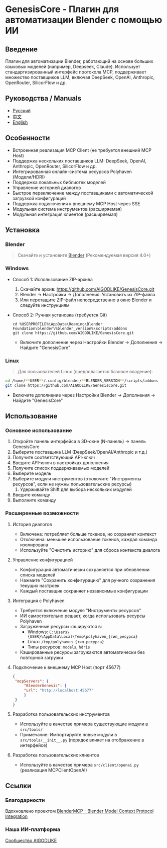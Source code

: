 # GenesisCore - Плагин для автоматизации Blender с помощью ИИ

## Введение

Плагин для автоматизации Blender, работающий на основе больших языковых моделей (например, Deepseek, Claude).
Использует стандартизированный интерфейс протокола MCP, поддерживает множество поставщиков LLM, включая DeepSeek, OpenAI, Anthropic, OpenRouter, SilicorFlow и др.

## Руководства / Manuals

* [Русский](./README_RU.md)
* [中文](./README_CN.md)
* [English](./README.md)

## Особенности

* Встроенная реализация MCP Client (не требуется внешний MCP Host)
* Поддержка нескольких поставщиков LLM: DeepSeek, OpenAI, Anthropic, OpenRouter, SilicorFlow и др.
* Интегрированная онлайн-система ресурсов Polyhaven (Модели/HDRI)
* Поддержка локальных библиотек моделей
* Управление историей диалогов
* Быстрое переключение между поставщиками с автоматической загрузкой конфигураций
* Поддержка подключения к внешнему MCP Host через SSE
* Модульная система инструментов (расширяемая)
* Модульная интеграция клиентов (расширяемая)

## Установка

### Blender

> Скачайте и установите [Blender](https://www.blender.org/download/) (Рекомендуемая версия 4.0+)

### Windows

* Способ 1: Использование ZIP-архива
  1. Скачайте архив: <https://github.com/AIGODLIKE/GenesisCore.git>
  2. Blender -> Настройки -> Дополнения: Установить из ZIP-файла
  3. Или перетащите ZIP-файл непосредственно в окно Blender и следуйте инструкциям

* Способ 2: Ручная установка (требуется Git)
  ```shell
  cd %USERPROFILE%\AppData\Roaming\Blender Foundation\blender\%blender_version%\scripts\addons
  git clone https://github.com/AIGODLIKE/GenesisCore.git
  ```
  * Включите дополнение через Настройки Blender -> Дополнения -> Найдите "GenesisCore"

### Linux

> Для пользователей Linux (предполагается базовое владение):

```bash
cd /home/**USER**/.config/blender/**BLENDER_VERSION**/scripts/addons
git clone https://github.com/AIGODLIKE/GenesisCore.git
```

* Включите дополнение через Настройки Blender -> Дополнения -> Найдите "GenesisCore"

## Использование

### Основное использование

1. Откройте панель интерфейса в 3D-окне (N-панель) -> панель GenesisCore
2. Выберите поставщика LLM (DeepSeek/OpenAI/Anthropic и т.д.)
3. Получите соответствующий API-ключ
4. Введите API-ключ в настройках дополнения
5. Получите список поддерживаемых моделей
6. Выберите модель
7. Выберите модули инструментов (отключите "Инструменты ресурсов", если не нужны пользовательские ресурсы)
   1. Удерживайте Shift для выбора нескольких модулей
8. Введите команду
9. Выполните команду

### Расширенные возможности

1. История диалогов
   * Включена: потребляет больше токенов, но сохраняет контекст
   * Отключена: меньшее использование токенов, каждая команда изолирована
   * Используйте "Очистить историю" для сброса контекста диалога

2. Управление конфигурацией
   * Конфигурация автоматически сохраняется при обновлении списка моделей
   * Нажмите "Сохранить конфигурацию" для ручного сохранения текущих настроек
   * Каждый поставщик сохраняет независимые конфигурации

3. Интеграция с Polyhaven
   * Требуется включение модуля "Инструменты ресурсов"
   * ИИ самостоятельно решает, когда использовать ресурсы Polyhaven
   * Загруженные ресурсы кэшируются в:
     * Windows: `C:\Users\{USER}\AppData\Local\Temp\polyhaven_{тип_ресурса}`
     * Linux: `/tmp/polyhaven_{тип_ресурса}`
     * Типы ресурсов: `models`, `hdris`
   * Кэшированные ресурсы загружаются автоматически без повторной загрузки

4. Подключение к внешнему MCP Host (порт 45677)
   ```json
   {
    "mcpServers": {
        "BlenderGenesis": {
        "url": "http://localhost:45677"
        }
    }
   }
   ```

5. Разработка пользовательских инструментов
   * Используйте в качестве примера существующие модули в `src/tools/`
   * Примечание: Импортируйте новые модули в `src/tools/__init__.py` (порядок влияет на отображение в интерфейсе)

6. Разработка пользовательских клиентов
   * Используйте в качестве примера `src/client/openai.py` (реализация MCPClientOpenAI)

## Ссылки

### Благодарности

Вдохновлено проектом [BlenderMCP - Blender Model Context Protocol Integration](https://github.com/ahujasid/blender-mcp)

### Наша ИИ-платформа

[Сообщество AIGODLIKE](https://www.aigodlike.com/)